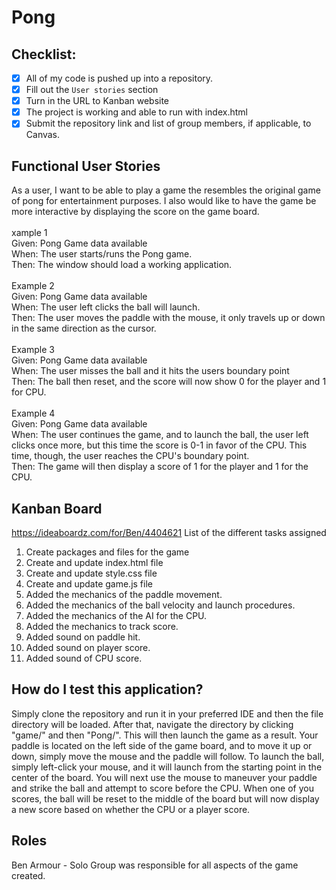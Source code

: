 # Pong

## Checklist:
- [x] All of my code is pushed up into a repository.
- [x] Fill out the `User stories` section
- [x] Turn in the URL to Kanban website 
- [x] The project is working and able to run with index.html 
- [x] Submit the repository link and list of group members, if applicable, to Canvas.

## Functional User Stories
As a user, I want to be able to play a game the resembles the original game of pong for entertainment purposes. I also would like to have the game be more interactive by displaying the score on the game board.
<br><br>xample 1 
<br>Given: Pong Game data available 
<br>When: The user starts/runs the Pong game.
<br>Then: The window should load a working application.
<br><br>Example 2 
<br>Given: Pong Game data available
<br>When: The user left clicks the ball will launch.
<br>Then: The user moves the paddle with the mouse, it only travels up or down in the same direction as the cursor.
<br><br>Example 3 
<br>Given: Pong Game data available
<br>When: The user misses the ball and it hits the users boundary point 
<br>Then: The ball then reset, and the score will now show 0 for the player and 1 for CPU.
<br><br>Example 4 
<br>Given: Pong Game data available
<br>When: The user continues the game, and to launch the ball, the user left clicks once more, but this time the score is 0-1 in favor of the CPU. This time, though, the user reaches the CPU's boundary point.
<br>Then: The game will then display a score of 1 for the player and 1 for the CPU.

## Kanban Board
https://ideaboardz.com/for/Ben/4404621
List of the different tasks assigned
1.	Create packages and files for the game
2.	Create and update index.html file
3.	Create and update style.css file
4.	Create and update game.js file
5.	Added the mechanics of the paddle movement.
6.	Added the mechanics of the ball velocity and launch procedures.
7.	Added the mechanics of the AI for the CPU.
8.	Added the mechanics to track score.
9.	Added sound on paddle hit.
10.	Added sound on player score.
11.	Added sound of CPU score.

## How do I test this application?
Simply clone the repository and run it in your preferred IDE and then the file directory will be loaded. After that, navigate the directory by clicking "game/" and then "Pong/". This will then launch the game as a result. Your paddle is located on the left side of the game board, and to move it up or down, simply move the mouse and the paddle will follow. To launch the ball, simply left-click your mouse, and it will launch from the starting point in the center of the board. You will next use the mouse to maneuver your paddle and strike the ball and attempt to score before the CPU. When one of you scores, the ball will be reset to the middle of the board but will now display a new score based on whether the CPU or a player score.

## Roles
Ben Armour - Solo Group was responsible for all aspects of the game created. 




